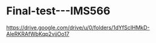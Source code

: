 # Final-test---IMS566

https://drive.google.com/drive/u/0/folders/1dYfScIHMkD-AleRKRAfWbKqp2vjjOo17
